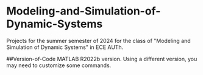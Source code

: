 # Modeling-and-Simulation-of-Dynamic-Systems
Projects for the summer semester of 2024 for the class of "Modeling and Simulation of Dynamic Systems" in ECE AUTh.

##Version-of-Code
MATLAB R2022b version. Using a different version, you may need to customize some commands.
